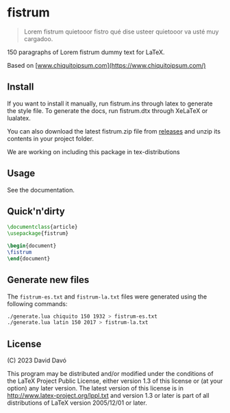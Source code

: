 # fistrum

> Lorem fistrum quietooor fistro qué dise usteer quietooor va usté muy cargadoo.

150 paragraphs of Lorem fistrum dummy text for LaTeX.

Based on [www.chiquitoipsum.com](https://www.chiquitoipsum.com/)

## Install

If you want to install it manually, run fistrum.ins through latex to generate the
style file. To generate the docs, run fistrum.dtx through XeLaTeX or lualatex.

You can also download the latest fistrum.zip file from [releases](https://github.com/daviddavo/fistrum/releases) and unzip its contents in your project folder.

We are working on including this package in tex-distributions

## Usage

See the documentation.

## Quick'n'dirty

```latex
\documentclass{article}
\usepackage{fistrum}

\begin{document}
\fistrum
\end{document}
```

## Generate new files

The `fistrum-es.txt` and `fistrum-la.txt` files were generated using the following commands:

```bash
./generate.lua chiquito 150 1932 > fistrum-es.txt
./generate.lua latin 150 2017 > fistrum-la.txt
```

## License

(C) 2023 David Davó

This program may be distributed and/or modified under the
conditions of the LaTeX Project Public License, either version 1.3
of this license or (at your option) any later version.
The latest version of this license is in
  http://www.latex-project.org/lppl.txt
and version 1.3 or later is part of all distributions of LaTeX
version 2005/12/01 or later.
